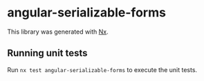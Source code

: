 # angular-serializable-forms

This library was generated with [Nx](https://nx.dev).

## Running unit tests

Run `nx test angular-serializable-forms` to execute the unit tests.
